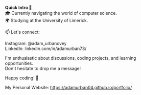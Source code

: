 **Quick Intro 🚀**  
🎓 Currently navigating the world of computer science.  
🌍 Studying at the University of Limerick.  

📫 Let's connect:  
  
Instagram: @adam_urbanovey  
LinkedIn: linkedin.com/in/adamurban73/  
  
I'm enthusiastic about discussions, coding projects, and learning opportunities.  
Don't hesitate to drop me a message!  
  
Happy coding! 🌟  
  
My Personal Website: https://adamurban04.github.io/portfolio/
<!---
adamurban04/adamurban04 is a ✨ special ✨ repository because its `README.md` (this file) appears on your GitHub profile.
You can click the Preview link to take a look at your changes.
--->
